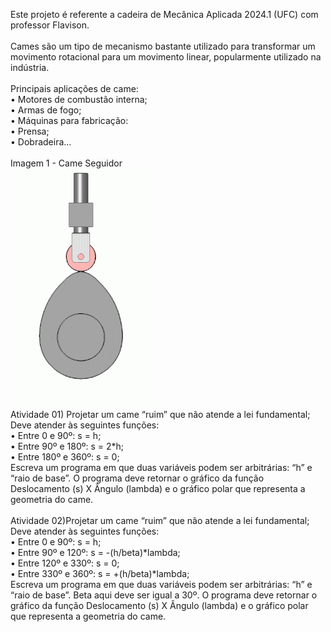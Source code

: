 Este projeto é referente a cadeira de Mecânica Aplicada 2024.1 (UFC) com professor Flavison. <br>
<br>
Cames são um tipo de mecanismo bastante utilizado para transformar um movimento rotacional para um movimento linear, popularmente utilizado na indústria.<br>
<br>
Principais aplicações de came:<br>
• Motores de combustão interna;<br>
• Armas de fogo; <br>
• Máquinas para fabricação: <br>
• Prensa; <br>
• Dobradeira... <br>
<br>
Imagem 1 - Came Seguidor<br>
<img src="came_seguidor_exemplo1">
<br>
Atividade 01) Projetar um came “ruim” que não atende a lei fundamental;<br>
Deve atender às seguintes funções:<br>
• Entre 0 e 90º: s = h;<br>
• Entre 90º e 180º: s = 2*h;<br>
• Entre 180º e 360º: s = 0;<br>
Escreva um programa em que duas variáveis podem ser arbitrárias: “h” e “raio de base”. O programa deve retornar o gráfico da função Deslocamento (s) X Ângulo (lambda) e o gráfico polar que representa a geometria do came.<br>
<br>
Atividade 02)Projetar um came “ruim” que não atende a lei fundamental;<br>
Deve atender às seguintes funções:<br>
• Entre 0 e 90º: s = h;<br>
• Entre 90º e 120º: s = -(h/beta)*lambda;<br>
• Entre 120º e 330º: s = 0;<br>
• Entre 330º e 360º: s = +(h/beta)*lambda;<br>
Escreva um programa em que duas variáveis podem ser arbitrárias: “h” e “raio de base”. Beta aqui deve ser igual a 30º. O programa deve retornar o gráfico da função Deslocamento (s) X Ângulo (lambda) e o gráfico polar que representa a geometria do came. <br>
